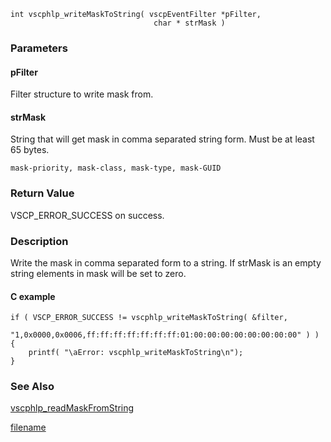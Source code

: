 

```clike
int vscphlp_writeMaskToString( vscpEventFilter *pFilter, 
                                char * strMask )
```

### Parameters

#### pFilter
Filter structure to write mask from.

#### strMask
String that will get mask in comma separated string form. Must be at least 65 bytes.

    mask-priority, mask-class, mask-type, mask-GUID

### Return Value
VSCP_ERROR_SUCCESS on success. 

### Description
Write the mask in comma separated form to a string. If strMask is an empty string elements in mask will be set to zero. 

#### C example

```clike
if ( VSCP_ERROR_SUCCESS != vscphlp_writeMaskToString( &filter, 
                "1,0x0000,0x0006,ff:ff:ff:ff:ff:ff:ff:01:00:00:00:00:00:00:00:00" ) ) {
    printf( "\aError: vscphlp_writeMaskToString\n");   
} 
```

### See Also
[vscphlp_readMaskFromString](vscphlp_readmaskfromstring.md)




[filename](./bottom_copyright.md ':include')